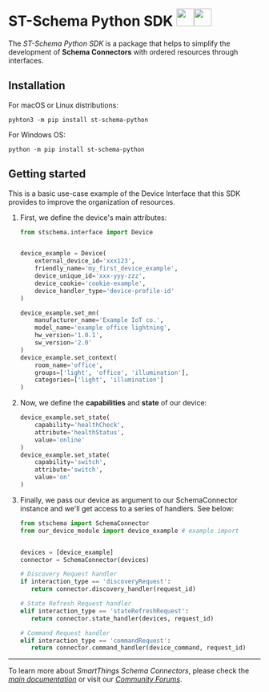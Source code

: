 # ST-Schema Python SDK <img src="https://images.samsung.com/is/image/samsung/p5/au/faq/smartthings/smartthings-icon.png?$ORIGIN_PNG$" width=35><img src="http://clipart-library.com/images_k/python-logo-transparent/python-logo-transparent-5.png" width=35>

The _ST-Schema Python SDK_ is a package that helps to simplify the development of 
**Schema Connectors** with ordered resources through interfaces.

## Installation

For macOS or Linux distributions:

    pyhton3 -m pip install st-schema-python
    
For Windows OS:

    python -m pip install st-schema-python
    
## Getting started

This is a basic use-case example of the Device Interface that this SDK provides to 
improve the organization of resources.

1. First, we define the device's main attributes:
    ```python
    from stschema.interface import Device
    
    
    device_example = Device(
        external_device_id='xxx123',
        friendly_name='my_first_device_example', 
        device_unique_id='xxx-yyy-zzz',
        device_cookie='cookie-example',
        device_handler_type='device-profile-id'
    )
    
    device_example.set_mn(
        manufacturer_name='Example IoT co.',
        model_name='example office lightning',
        hw_version='1.0.1',
        sw_version='2.0'
    )
    device_example.set_context(
        room_name='office',
        groups=['light', 'office', 'illumination'],
        categories=['light', 'illumination']
    )
    ```
2. Now, we define the **capabilities** and **state** of our device:

    ```python
    device_example.set_state(
        capability='healthCheck',
        attribute='healthStatus',
        value='online'
    )
    device_example.set_state(
        capability='switch',
        attribute='switch',
        value='on'
    )
    ``` 
3. Finally, we pass our device as argument to our SchemaConnector instance and we'll 
get access to a series of handlers. See below:

    ```python
    from stschema import SchemaConnector
    from our_device_module import device_example # example import
    
    
    devices = [device_example]
    connector = SchemaConnector(devices)
    
    # Discovery Request handler
    if interaction_type == 'discoveryRequest':
       return connector.discovery_handler(request_id)
   
    # State Refresh Request handler
    elif interaction_type == 'stateRefreshRequest':
       return connector.state_handler(devices, request_id)
    
    # Command Request handler
    elif interaction_type == 'commandRequest':
       return connector.command_handler(device_command, request_id)
    ```

---
To learn more about _SmartThings Schema Connectors_, please check the _[main documentation](https://smartthings.developer.samsung.com/docs/devices/smartthings-schema/schema-basics.html)_
or visit our _[Community Forums](https://community.smartthings.com/)_.
